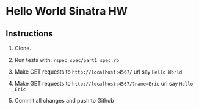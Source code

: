 # Hello World Sinatra HW


## Instructions


1. Clone.

2. Run tests with: `rspec spec/part1_spec.rb`

3. Make GET requests to `http://localhost:4567/` url say `Hello World`

4. Make GET requests to `http://localhost:4567/?name=Eric` url say `Hello Eric`

5. Commit all changes and push to Github

   ​

